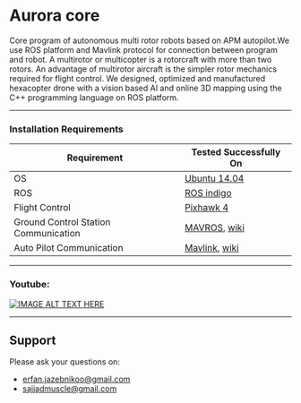 # Aurora core

Core program of autonomous multi rotor robots based on APM autopilot.We use ROS platform and Mavlink protocol for connection between program and robot.
A multirotor or multicopter is a rotorcraft with more than two rotors. An advantage of multirotor aircraft is the simpler rotor mechanics required for flight control. 
We designed, optimized and manufactured hexacopter drone with a vision based AI and online 3D mapping using the C++ programming language on ROS platform.

-------------------

### Installation Requirements

| Requirement | Tested Successfully On | 
| ------ | ------ |
| OS| [Ubuntu 14.04](http://cdimage.ubuntu.com/netboot/14.04/?_ga=2.72803859.1606487436.1539181592-1947134802.1539181592)|
| ROS | [ROS indigo](http://wiki.ros.org/indigo/Installation/Ubuntu) |
| Flight Control| [Pixhawk 4][pixhawk]|
| Ground Control Station Communication|[MAVROS](https://dev.px4.io/ros-mavros-installation.html), [wiki](http://wiki.ros.org/mavros)|
| Auto Pilot Communication| [Mavlink](http://qgroundcontrol.org/mavlink/), [wiki](http://wiki.ros.org/mavlink)|

----------

### Youtube: 

[![IMAGE ALT TEXT HERE](https://img.youtube.com/vi/wumIN9yP0dw/0.jpg)](https://www.youtube.com/watch?v=wumIN9yP0dw)

-----------------

## Support

Please ask your questions on:

- erfan.jazebnikoo@gmail.com
- sajjadmuscle@gmail.com

[pixhawk]:<https://docs.px4.io/en/flight_controller/pixhawk4.html>

